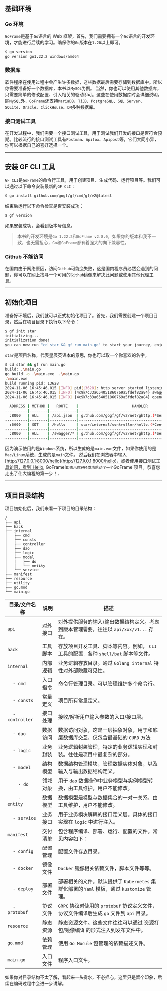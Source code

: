 ## 基础环境
### Go 环境
`GoFrame`是基于`Go`语言的 Web 框架，首先，我们需要拥有一个`Go`语言的开发环境，才能进行后续的学习。确保你的`Go`版本在`1.20`以上即可。
```bash
$ go version
go version go1.22.2 windows/amd64
```

### 数据库
软件程序在使用过程中会产生许多数据，这些数据最后需要存储到数据库中。所以你需要准备好一个数据库，本书以`MySQL`为例。
当然，你也可以使用其他数据库，只需要简单的修改配置、引入相关的驱动即可。这些在使用数据库时会详细说明。<br>
除`MySQL`外，`GoFrame`还支持`MariaDB`、`TiDB`、`PostgreSQL`、`SQL Server`、`SQLite`、`Oracle`、`ClickHouse`、`DM`多种数据库。

### 接口测试工具
在开发过程中，我们需要一个接口测试工具，用于测试我们开发的接口是否符合预期。比较流行的接口测试工具有`Postman`、`Apifox`、`Apipost`等，它们大同小异，你可以根据自己的喜好选择一个。

--- 

## 安装 GF CLI 工具
`GF CLI`是`GoFrame`的命令行工具，用于创建项目、生成代码、运行项目等。我们可以通过以下命令安装最新的`GF CLI`：
```bash
$ go install github.com/gogf/gf/cmd/gf/v2@latest
```
结束后运行以下命令检查是否安装成功：
```bash
$ gf version
```
如果安装成功，会看到版本号信息。

> 本书的开发环境是`Go 1.22.2`和`GoFrame v2.8.0`，如果你的版本和我不一致，也无需担心，`Go`和`GoFrame`都有着强大的向下兼容性。

### Github 不能访问
在国内由于网络原因，访问`Github`可能会失败，这是国内程序员必然会遇到的问题，你可以在网上找寻一个可用的`Github`镜像来解决此问题或使用其他代理工具。

---

## 初始化项目
准备好环境后，我们就可以正式初始化项目了。首先，我们需要创建一个项目目录，然后在项目目录下执行以下命令：
```bash
$ gf init star
initializing...
initialization done!
you can now run "cd star && gf run main.go" to start your journey, enjoy!
```
`star`是项目名称，代表星辰英语本的意思，你也可以取一个你喜欢的名字。
```bash
$ cd star && gf run main.go
build: .\main.go
go build -o .\main.exe  .\main.go
.\main.exe 
build running pid: 13628
2024-11-06 16:45:46.015 [INFO] pid[13628]: http server started listening on [:8000]
2024-11-06 16:45:46.015 [INFO] {4c9b7c33a654051860769a5fdef82a84} swagger ui is serving at address: http://127.0.0.1:8000/swagger/
2024-11-06 16:45:46.015 [INFO] {4c9b7c33a654051860769a5fdef82a84} openapi specification is serving at address: http://127.0.0.1:8000/api.json

  ADDRESS | METHOD |   ROUTE    |                        HANDLER                        |           MIDDLEWARE
----------|--------|------------|-------------------------------------------------------|----------------------------------
  :8000   | ALL    | /api.json  | github.com/gogf/gf/v2/net/ghttp.(*Server).openapiSpec |
----------|--------|------------|-------------------------------------------------------|----------------------------------
  :8000   | GET    | /hello     | star/internal/controller/hello.(*ControllerV1).Hello  | ghttp.MiddlewareHandlerResponse
----------|--------|------------|-------------------------------------------------------|----------------------------------
  :8000   | ALL    | /swagger/* | github.com/gogf/gf/v2/net/ghttp.(*Server).swaggerUI   | HOOK_BEFORE_SERVE
----------|--------|------------|-------------------------------------------------------|----------------------------------
```
因为演示使用的是`Windows`系统，所以生成的是`main.exe`文件，如果你使用的是`Mac/Linux`系统，生成的是`main`文件。
然后我们在浏览器中输入[http://127.0.0.1:8000/hello](http://127.0.0.1:8000/hello)，或者使用接口测试工具访问，看到`Hello, GoFrame!`即表示你已经成功启动了一个`GoFrame`项目。恭喜您走出了伟大编程的第一步！、

---

## 项目目录结构
项目初始化后，我们来看一下项目的目录结构：
```text
/
├── api
├── hack
├── internal
│   ├── cmd
│   ├── consts
│   ├── controller
│   ├── dao
│   ├── logic
│   ├── model
│   |   ├── do
│   │   └── entity
│   └── service
├── manifest
├── resource
├── utility
├── go.mod
└── main.go
```
| 目录/文件名称                                                    | 说明   | 描述                                                             |
|------------------------------------------------------------|------|----------------------------------------------------------------|
| `api`                                                      | 对外接口 | 对外提供服务的输入/输出数据结构定义。考虑到版本管理需要，往往以 `api/xxx/v1...` 存在。           |
| `hack`                                                     | 工具脚本 | 存放项目开发工具、脚本等内容。例如， `CLI` 工具的配置，各种 `shell/bat` 脚本等文件。           |
| `internal`                                                 | 内部逻辑 | 业务逻辑存放目录。通过 `Golang internal` 特性对外部隐藏可见性。                      |
| &nbsp;&nbsp;&nbsp;&nbsp;`- cmd`                            | 入口指令 | 命令行管理目录。可以管理维护多个命令行。                                           |
| &nbsp;&nbsp;&nbsp;&nbsp;`- consts`                         | 常量定义 | 项目所有常量定义。                                                      |
| &nbsp;&nbsp;&nbsp;&nbsp;`- controller`                     | 接口处理 | 接收/解析用户输入参数的入口/接口层。                                            |
| &nbsp;&nbsp;&nbsp;&nbsp;`- dao`                            | 数据访问 | 数据访问对象，这是一层抽象对象，用于和底层数据库交互，仅包含最基础的 `CURD` 方法                   |
| &nbsp;&nbsp;&nbsp;&nbsp;`- logic`                          | 业务封装 | 业务逻辑封装管理，特定的业务逻辑实现和封装。往往是项目中最复杂的部分。                            |
| &nbsp;&nbsp;&nbsp;&nbsp;`- model`                          | 结构模型 | 数据结构管理模块，管理数据实体对象，以及输入与输出数据结构定义。                               |
| &nbsp;&nbsp;&nbsp;&nbsp;&nbsp;&nbsp;&nbsp;&nbsp;`- do`     | 领域对象 | 用于 `dao` 数据操作中业务模型与实例模型转换，由工具维护，用户不能修改。                        |
| &nbsp;&nbsp;&nbsp;&nbsp;&nbsp;&nbsp;&nbsp;&nbsp;`- entity` | 数据模型 | 数据模型是模型与数据集合的一对一关系，由工具维护，用户不能修改。                               |
| &nbsp;&nbsp;&nbsp;&nbsp;`- service`                        | 业务接口 | 用于业务模块解耦的接口定义层。具体的接口实现在 `logic` 中进行注入。                         |
| `manifest`                                                 | 交付清单 | 包含程序编译、部署、运行、配置的文件。常见内容如下：                                     |
| &nbsp;&nbsp;&nbsp;&nbsp;`- config`                         | 配置管理 | 配置文件存放目录。                                                      |
| &nbsp;&nbsp;&nbsp;&nbsp;`- docker`                         | 镜像文件 | `Docker` 镜像相关依赖文件，脚本文件等等。                                      |
| &nbsp;&nbsp;&nbsp;&nbsp;`- deploy`                         | 部署文件 | 部署相关的文件。默认提供了 `Kubernetes` 集群化部署的 `Yaml` 模板，通过 `kustomize` 管理。 |
| &nbsp;&nbsp;&nbsp;&nbsp;`- protobuf`                       | 协议文件 | `GRPC` 协议时使用的 `protobuf` 协议定义文件，协议文件编译后生成 `go` 文件到 `api` 目录。   |
| `resource`                                                 | 静态资源 | 静态资源文件。这些文件往往可以通过 资源打包/镜像编译 的形式注入到发布文件中。                       |
| `go.mod`                                                   | 依赖管理 | 使用 `Go Module` 包管理的依赖描述文件。                                     |
| `main.go`                                                  | 入口文件 | 程序入口文件。                                                        |

如果你对目录结构不太了解，看起来一头雾水，不必担心，这里只是留个印象，后续在编码过程中会进一步讲解。